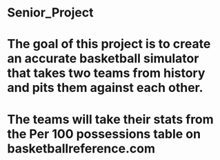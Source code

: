# Senior_Project
# The goal of this project is to create an accurate basketball simulator that takes two teams from history and pits them against each other.
# The teams will take their stats from the Per 100 possessions table on basketballreference.com
